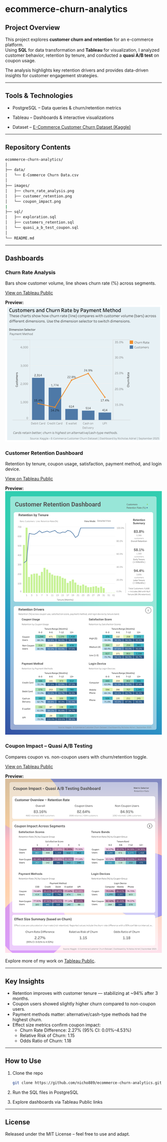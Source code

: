 # ecommerce-churn-analytics

## Project Overview

This project explores **customer churn and retention** for an e-commerce platform.  
Using **SQL** for data transformation and **Tableau** for visualization, I analyzed customer behavior, retention by tenure, and conducted a **quasi A/B test** on coupon usage.

The analysis highlights key retention drivers and provides data-driven insights for customer engagement strategies.

---

## Tools & Technologies

- PostgreSQL – Data queries & churn/retention metrics

- Tableau – Dashboards & interactive visualizations

- Dataset – [E-Commerce Customer Churn Dataset (Kaggle)](https://www.kaggle.com/datasets/anaghapaul/e-commerce-dataset/data)  

---

## Repository Contents
```bash
ecommerce-churn-analytics/
│
├── data/
│   └── E-Commerce Churn Data.csv
│
├── images/
│   ├── churn_rate_analysis.png
│   ├── customer_retention.png
│   └── coupon_impact.png
|
├── sql/
│   ├── exploration.sql
│   ├── customers_retention.sql
│   └── quasi_a_b_test_coupon.sql
│
└── README.md
```
---

## Dashboards

### Churn Rate Analysis
Bars show customer volume, line shows churn rate (%) across segments.  

[View on Tableau Public](https://public.tableau.com/views/churnrateanalysis_17581690049940/FinalDashboard?:language=en-US&:sid=&:redirect=auth&:display_count=n&:origin=viz_share_link)  

**Preview:**
![Churn Rate Analysis Dashboard](images/churn_rate_analysis.png) 

### Customer Retention Dashboard
Retention by tenure, coupon usage, satisfaction, payment method, and login device.  

[View on Tableau Public](https://public.tableau.com/views/CustomerRetentionDashboard_17592001046600/Dashboard1?:language=en-US&:sid=&:redirect=auth&:display_count=n&:origin=viz_share_link)  

**Preview:**
![Customer Retention Dashboard](images/customer_retention.png)

### Coupon Impact – Quasi A/B Testing  
Compares coupon vs. non-coupon users with churn/retention toggle.  

[View on Tableau Public](https://public.tableau.com/views/CouponImpactQuasiABTesting/Dashboard1?:language=en-US&:sid=&:redirect=auth&:display_count=n&:origin=viz_share_link)  

**Preview:**
![Coupon Impact Dashboard](images/coupon_impact.png)

Explore more of my work on [Tableau Public](https://public.tableau.com/app/profile/nicholas.adriel/vizzes).

---

## Key Insights
- Retention improves with customer tenure — stabilizing at ~94% after 3 months.  
- Coupon users showed slightly higher churn compared to non-coupon users.  
- Payment methods matter: alternative/cash-type methods had the highest churn.  
- Effect size metrics confirm coupon impact:  
  - Churn Rate Difference: 2.27% (95% CI: 0.01%–4.53%)  
  - Relative Risk of Churn: 1.15  
  - Odds Ratio of Churn: 1.18  

---

## How to Use

1. Clone the repo
    ```bash
    git clone https://github.com/nicho889/ecommerce-churn-analytics.git
    ```
2. Run the SQL files in PostgreSQL

3. Explore dashboards via Tableau Public links 

---

## License

Released under the MIT License – feel free to use and adapt.
